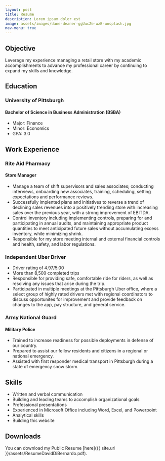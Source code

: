 ```yaml
---
layout: post
title: Resume
description: Lorem ipsum dolor est
image: assets/images/dane-deaner-ggUucZe-wzE-unsplash.jpg
nav-menu: true
---
```


## Objective
Leverage my experience managing a retail store with my academic accomplishments to advance my professional career by continuing to expand my skills and knowledge.

## Education

### University of Pittsburgh

#### Bachelor of Science in Business Administration (BSBA)

- Major: Finance
- Minor: Economics
- GPA: 3.0

## Work Experience

### Rite Aid Pharmacy

#### Store Manager

- Manage a team of shift supervisors and sales associates; conducting interviews, onboarding new associates, training, scheduling, setting expectations and performance reviews.
- Successfully implented plans and initiatives to reverse a trend of declining sales revenues into a positively trending store with increasing sales over the previous year, with a strong improvement of EBITDA.
- Control inventory including implementing controls, preparing for and participating in annual audits, and maintaining appropriate product quantities to meet anticipated future sales without accumulating excess inventory, while minimizing shrink.
- Responsible for my store meeting internal and external financial controls and health, safety, and labor regulations.

### Independent Uber Driver

- Driver rating of 4.97/5.00
- More than 8,500 completed trips
- Responsible for providing safe, comfortable ride for riders, as well as resolving any issues that arise during the trip.
- Participated in multiple meetings at the Pittsburgh Uber office, where a select group of highly rated drivers met with regional coordinators to discuss opportunites for improvement and provide feedback on changes to the app, pay structure, and general service.

### Army National Guard

#### Military Police

- Trained to increase readiness for possible deployments in defense of our country.
- Prepared to assist our fellow residents and citizens in a regional or national emergency.
- Assisted with first responder medical transport in Pittsburgh during a state of emergency snow storm.

## Skills

- Written and verbal communication
- Building and leading teams to accomplish organizational goals
- Professional presentations
- Experienced in Microsoft Office including Word, Excel, and Powerpoint
- Analytical skills
- Building this website




## Downloads

You can download my Public Resume [here]({{ site.url }}/assets/ResumeDavidDiBernardo.pdf).

